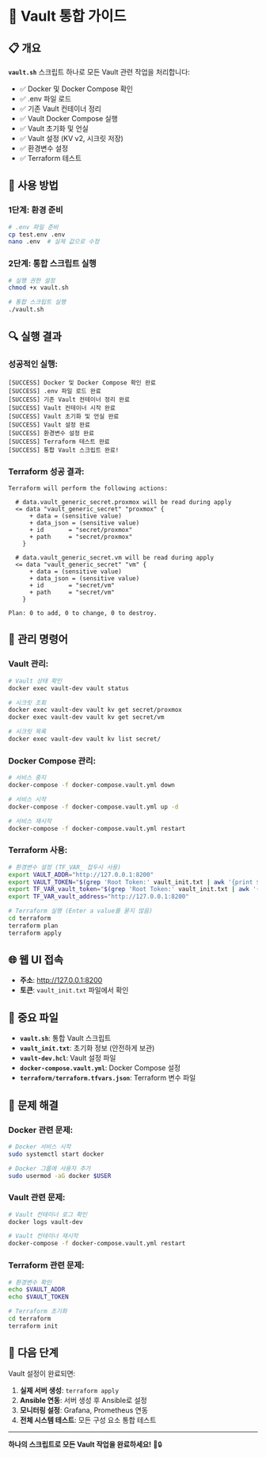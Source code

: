 # 🚀 Vault 통합 가이드

## 📋 개요

**`vault.sh`** 스크립트 하나로 모든 Vault 관련 작업을 처리합니다:
- ✅ Docker 및 Docker Compose 확인
- ✅ .env 파일 로드
- ✅ 기존 Vault 컨테이너 정리
- ✅ Vault Docker Compose 실행
- ✅ Vault 초기화 및 언실
- ✅ Vault 설정 (KV v2, 시크릿 저장)
- ✅ 환경변수 설정
- ✅ Terraform 테스트

## 🚀 사용 방법

### **1단계: 환경 준비**
```bash
# .env 파일 준비
cp test.env .env
nano .env  # 실제 값으로 수정
```

### **2단계: 통합 스크립트 실행**
```bash
# 실행 권한 설정
chmod +x vault.sh

# 통합 스크립트 실행
./vault.sh
```

## 🔍 실행 결과

### **성공적인 실행:**
```
[SUCCESS] Docker 및 Docker Compose 확인 완료
[SUCCESS] .env 파일 로드 완료
[SUCCESS] 기존 Vault 컨테이너 정리 완료
[SUCCESS] Vault 컨테이너 시작 완료
[SUCCESS] Vault 초기화 및 언실 완료
[SUCCESS] Vault 설정 완료
[SUCCESS] 환경변수 설정 완료
[SUCCESS] Terraform 테스트 완료
[SUCCESS] 통합 Vault 스크립트 완료!
```

### **Terraform 성공 결과:**
```
Terraform will perform the following actions:

  # data.vault_generic_secret.proxmox will be read during apply
  <= data "vault_generic_secret" "proxmox" {
      + data = (sensitive value)
      + data_json = (sensitive value)
      + id       = "secret/proxmox"
      + path     = "secret/proxmox"
    }

  # data.vault_generic_secret.vm will be read during apply
  <= data "vault_generic_secret" "vm" {
      + data = (sensitive value)
      + data_json = (sensitive value)
      + id       = "secret/vm"
      + path     = "secret/vm"
    }

Plan: 0 to add, 0 to change, 0 to destroy.
```

## 🔧 관리 명령어

### **Vault 관리:**
```bash
# Vault 상태 확인
docker exec vault-dev vault status

# 시크릿 조회
docker exec vault-dev vault kv get secret/proxmox
docker exec vault-dev vault kv get secret/vm

# 시크릿 목록
docker exec vault-dev vault kv list secret/
```

### **Docker Compose 관리:**
```bash
# 서비스 중지
docker-compose -f docker-compose.vault.yml down

# 서비스 시작
docker-compose -f docker-compose.vault.yml up -d

# 서비스 재시작
docker-compose -f docker-compose.vault.yml restart
```

### **Terraform 사용:**
```bash
# 환경변수 설정 (TF_VAR_ 접두사 사용)
export VAULT_ADDR="http://127.0.0.1:8200"
export VAULT_TOKEN="$(grep 'Root Token:' vault_init.txt | awk '{print $NF}')"
export TF_VAR_vault_token="$(grep 'Root Token:' vault_init.txt | awk '{print $NF}')"
export TF_VAR_vault_address="http://127.0.0.1:8200"

# Terraform 실행 (Enter a value를 묻지 않음)
cd terraform
terraform plan
terraform apply
```


## 🌐 웹 UI 접속

- **주소**: http://127.0.0.1:8200
- **토큰**: `vault_init.txt` 파일에서 확인

## 📁 중요 파일

- **`vault.sh`**: 통합 Vault 스크립트
- **`vault_init.txt`**: 초기화 정보 (안전하게 보관)
- **`vault-dev.hcl`**: Vault 설정 파일
- **`docker-compose.vault.yml`**: Docker Compose 설정
- **`terraform/terraform.tfvars.json`**: Terraform 변수 파일

## 🐛 문제 해결

### **Docker 관련 문제:**
```bash
# Docker 서비스 시작
sudo systemctl start docker

# Docker 그룹에 사용자 추가
sudo usermod -aG docker $USER
```

### **Vault 관련 문제:**
```bash
# Vault 컨테이너 로그 확인
docker logs vault-dev

# Vault 컨테이너 재시작
docker-compose -f docker-compose.vault.yml restart
```

### **Terraform 관련 문제:**
```bash
# 환경변수 확인
echo $VAULT_ADDR
echo $VAULT_TOKEN

# Terraform 초기화
cd terraform
terraform init
```

## 🎯 다음 단계

Vault 설정이 완료되면:

1. **실제 서버 생성**: `terraform apply`
2. **Ansible 연동**: 서버 생성 후 Ansible로 설정
3. **모니터링 설정**: Grafana, Prometheus 연동
4. **전체 시스템 테스트**: 모든 구성 요소 통합 테스트

---

**하나의 스크립트로 모든 Vault 작업을 완료하세요!** 🚀🔒
